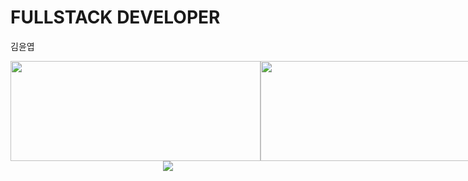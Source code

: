 # FULLSTACK DEVELOPER

김윤엽
<!-- ![Anurag's github stats](https://github-readme-stats.vercel.app/api?username=00-yykim&show_icons=true&theme=radical) -->

<!-- [![willianrod's wakatime stats](https://github-readme-stats.vercel.app/api/wakatime?username=@e2782542-490c-4443-8b5a-03993a7fd6ca)](https://github.com/anuraghazra/github-readme-stats) -->

<!-- [![Top Langs](https://github-readme-stats.vercel.app/api/top-langs/?username=00-yykim)](https://github.com/anuraghazra/github-readme-stats) -->

<div style="display:flex">
  <img width=400 height=160 src="https://github-readme-stats.vercel.app/api?username=00-yykim&show_icons=true&theme=radical" />
  <img width=400 height=160 src="https://github-readme-stats.vercel.app/api/wakatime?username=@e2782542-490c-4443-8b5a-03993a7fd6ca" />
</div>
<div align=center>
  <a href="https://hits.seeyoufarm.com"><img src="https://hits.seeyoufarm.com/api/count/incr/badge.svg?url=https%3A%2F%2Fgithub.com%2F00-yykim&count_bg=%2379C83D&title_bg=%23555555&icon=&icon_color=%23E7E7E7&title=hits&edge_flat=false"></a>
</div> 
